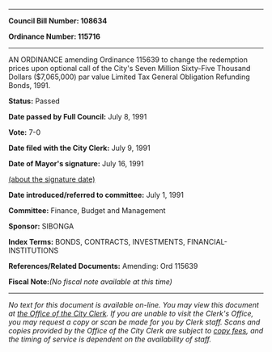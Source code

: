 

********

**Council Bill Number: 108634**
   
**Ordinance Number: 115716**
********

 AN ORDINANCE amending Ordinance 115639 to change the redemption prices upon optional call of the City's Seven Million Sixty-Five Thousand Dollars ($7,065,000) par value Limited Tax General Obligation Refunding Bonds, 1991.

**Status:** Passed
   
**Date passed by Full Council:** July 8, 1991
   
**Vote:** 7-0
   
**Date filed with the City Clerk:** July 9, 1991
   
**Date of Mayor's signature:** July 16, 1991
   
[(about the signature date)](/~public/approvaldate.htm)
   
   
   
**Date introduced/referred to committee:** July 1, 1991
   
**Committee:** Finance, Budget and Management
   
**Sponsor:** SIBONGA
   
   
**Index Terms:** BONDS, CONTRACTS, INVESTMENTS, FINANCIAL-INSTITUTIONS

**References/Related Documents:** Amending: Ord 115639

**Fiscal Note:**_(No fiscal note available at this time)_
********

_No text for this document is available on-line. You may view this document at [the Office of the City Clerk](http://www.seattle.gov/leg/clerk/contactUs.htm). If you are unable to visit the Clerk's Office, you may request a copy or scan be made for you by Clerk staff. Scans and copies provided by the Office of the City Clerk are subject to [copy fees](http://clerk.seattle.gov/~public/clerkfees.htm), and the timing of service is dependent on the availability of staff._


